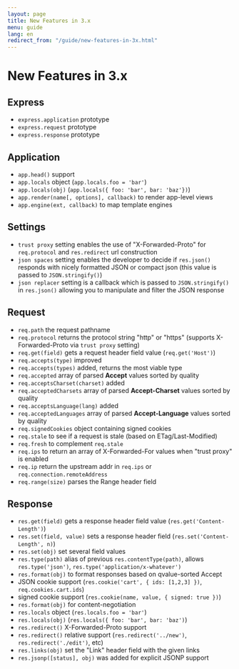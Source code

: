 ```yaml
---
layout: page
title: New Features in 3.x
menu: guide
lang: en
redirect_from: "/guide/new-features-in-3x.html"
---
```

# New Features in 3.x
## Express

-   `express.application` prototype
-   `express.request` prototype
-   `express.response` prototype

## Application

-   `app.head()` support
-   `app.locals` object (`app.locals.foo = 'bar'`)
-   `app.locals(obj)` (`app.locals({ foo: 'bar', bar: 'baz'})`)
-   `app.render(name[, options], callback)` to render app-level views
-   `app.engine(ext, callback)` to map template engines

## Settings

-   `trust proxy` setting enables the use of "X-Forwarded-Proto" for `req.protocol` and `res.redirect` url construction
-   `json spaces` setting enables the developer to decide if `res.json()` responds with nicely formatted JSON or compact json (this value is passed to `JSON.stringify()`)
-   `json replacer` setting is a callback which is passed to `JSON.stringify()` in `res.json()` allowing you to manipulate and filter the JSON response

## Request

-   `req.path` the request pathname
-   `req.protocol` returns the protocol string "http" or "https" (supports X-Forwarded-Proto via `trust proxy` setting)
-   `req.get(field)` gets a request header field value (`req.get('Host')`)
-   `req.accepts(type)` improved
-   `req.accepts(types)` added, returns the most viable type
-   `req.accepted` array of parsed **Accept** values sorted by quality
-   `req.acceptsCharset(charset)` added
-   `req.acceptedCharsets` array of parsed **Accept-Charset** values sorted by quality
-   `req.acceptsLanguage(lang)` added
-   `req.acceptedLanguages` array of parsed **Accept-Language** values sorted by quality
-   `req.signedCookies` object containing signed cookies
-   `req.stale` to see if a request is stale (based on ETag/Last-Modified)
-   `req.fresh` to complement `req.stale`
-   `req.ips` to return an array of X-Forwarded-For values when "trust proxy" is enabled
-   `req.ip` return the upstream addr in `req.ips` or `req.connection.remoteAddress`
-   `req.range(size)` parses the Range header field

## Response

-   `res.get(field)` gets a response header field value (`res.get('Content-Length')`)
-   `res.set(field, value)` sets a response header field (`res.set('Content-Length', n)`)
-   `res.set(obj)` set several field values
-   `res.type(path)` alias of previous `res.contentType(path)`, allows `res.type('json')`, `res.type('application/x-whatever')`
-   `res.format(obj)` to format responses based on qvalue-sorted Accept
-   JSON cookie support (`res.cookie('cart', { ids: [1,2,3] })`, `req.cookies.cart.ids`)
-   signed cookie support (`res.cookie(name, value, { signed: true })`)
-   `res.format(obj)` for content-negotiation
-   `res.locals` object (`res.locals.foo = 'bar'`)
-   `res.locals(obj)` (`res.locals({ foo: 'bar', bar: 'baz')`)
-   `res.redirect()` X-Forwarded-Proto support
-   `res.redirect()` relative support (`res.redirect('../new')`, `res.redirect('./edit')`, etc)
-   `res.links(obj)` set the "Link" header field with the given links
-   `res.jsonp([status], obj)` was added for explicit JSONP support